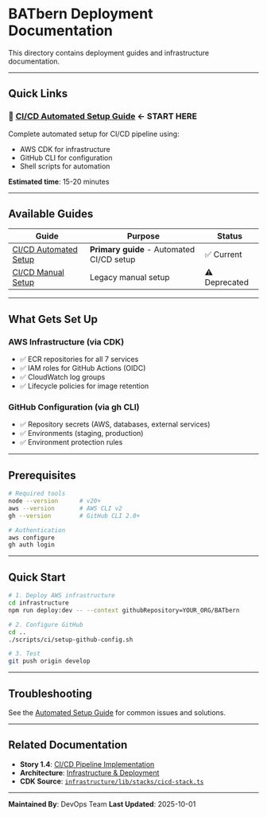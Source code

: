 # BATbern Deployment Documentation

This directory contains deployment guides and infrastructure documentation.

---

## Quick Links

### 📘 **[CI/CD Automated Setup Guide](./cicd-automated-setup.md)** ← START HERE

Complete automated setup for CI/CD pipeline using:
- AWS CDK for infrastructure
- GitHub CLI for configuration
- Shell scripts for automation

**Estimated time**: 15-20 minutes

---

## Available Guides

| Guide | Purpose | Status |
|-------|---------|--------|
| [CI/CD Automated Setup](./cicd-automated-setup.md) | **Primary guide** - Automated CI/CD setup | ✅ Current |
| [CI/CD Manual Setup](./cicd-setup-guide.md) | Legacy manual setup | ⚠️ Deprecated |

---

## What Gets Set Up

### AWS Infrastructure (via CDK)
- ✅ ECR repositories for all 7 services
- ✅ IAM roles for GitHub Actions (OIDC)
- ✅ CloudWatch log groups
- ✅ Lifecycle policies for image retention

### GitHub Configuration (via gh CLI)
- ✅ Repository secrets (AWS, databases, external services)
- ✅ Environments (staging, production)
- ✅ Environment protection rules

---

## Prerequisites

```bash
# Required tools
node --version      # v20+
aws --version       # AWS CLI v2
gh --version        # GitHub CLI 2.0+

# Authentication
aws configure
gh auth login
```

---

## Quick Start

```bash
# 1. Deploy AWS infrastructure
cd infrastructure
npm run deploy:dev -- --context githubRepository=YOUR_ORG/BATbern

# 2. Configure GitHub
cd ..
./scripts/ci/setup-github-config.sh

# 3. Test
git push origin develop
```

---

## Troubleshooting

See the [Automated Setup Guide](./cicd-automated-setup.md#troubleshooting) for common issues and solutions.

---

## Related Documentation

- **Story 1.4**: [CI/CD Pipeline Implementation](../stories/1.4.cicd-pipeline-implementation.md)
- **Architecture**: [Infrastructure & Deployment](../architecture/02-infrastructure-deployment.md)
- **CDK Source**: [`infrastructure/lib/stacks/cicd-stack.ts`](../../infrastructure/lib/stacks/cicd-stack.ts)

---

**Maintained By**: DevOps Team
**Last Updated**: 2025-10-01
